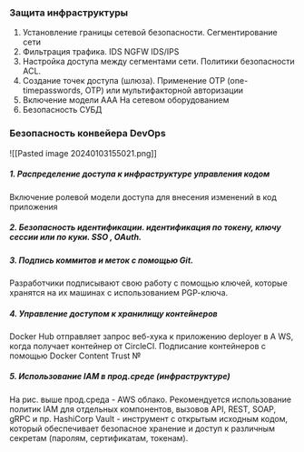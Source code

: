 ### Защита инфраструктуры
1. Установление границы сетевой безопасности. Сегментирование сети
2. Фильтрация трафика. IDS NGFW IDS/IPS
3. Настройка доступа между сегментами сети. Политики безопасности ACL.
4. Создание точек доступа (шлюза). Применение OTP (one-timepasswoгds, ОТР) или мультифакторной авторизации
5. Включение модели AAA На сетевом оборудованием
6. Безопасность СУБД

### Безопасность конвейера DevOps
![[Pasted image 20240103155021.png]]
##### 1. Распределение доступа к инфраструктуре управления кодом
Включение ролевой модели доступа для внесения изменений в код приложения
##### 2. Безопасность идентификации. идентификация по токену, ключу сессии или по куки. SSO , OAuth.

##### 3. Подпись коммитов и меток с помощью Git. 
Разработчики подписывают свою работу с помощью ключей, которые хранятся на их машинах с использованием РGР-ключа.
##### 4. Управление доступом к хранилищу контейнеров
Docker Hub отправляет запрос веб-хука к приложению deployer в А WS, когда
получает контейнер от CircleCI. Подписание контейнеров с помощью Docker Content Trust
№
##### 5. Использование IAM в прод.среде (инфраструктуре)
На рис. выше прод.среда - AWS облако. Рекомендуется использование политик IAM для отдельных компонентов, вызовов API, REST, SOAP, gRPC и пр. 
HashiCorp Vault - инструмент с открытым исходным кодом, который обеспечивает безопасное хранение и доступ к различным секретам (паролям, сертификатам, токенам).